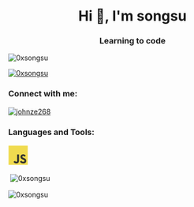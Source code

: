 <h1 align="center">Hi 👋, I'm songsu</h1>
<h3 align="center">Learning to code</h3>

<p align="left"> <img src="https://komarev.com/ghpvc/?username=0xsongsu&label=Profile%20views&color=0e75b6&style=flat" alt="0xsongsu" /> </p>

<p align="left"> <a href="https://github.com/ryo-ma/github-profile-trophy"><img src="https://github-profile-trophy.vercel.app/?username=0xsongsu" alt="0xsongsu" /></a> </p>
<h3 align="left">Connect with me:</h3>
<p align="left">
<a href="https://twitter.com/johnze268" target="blank"><img align="center" src="https://raw.githubusercontent.com/rahuldkjain/github-profile-readme-generator/master/src/images/icons/Social/twitter.svg" alt="johnze268" height="30" width="40" /></a>
</p>

<h3 align="left">Languages and Tools:</h3>
<p align="left"> <a href="https://developer.mozilla.org/en-US/docs/Web/JavaScript" target="_blank" rel="noreferrer"> <img src="https://raw.githubusercontent.com/devicons/devicon/master/icons/javascript/javascript-original.svg" alt="javascript" width="40" height="40"/> </a> </p>

<p>&nbsp;<img align="center" src="https://github-readme-stats.vercel.app/api?username=0xsongsu&show_icons=true&locale=en" alt="0xsongsu" /></p>

<p><img align="center" src="https://github-readme-streak-stats.herokuapp.com/?user=0xsongsu&" alt="0xsongsu" /></p>


